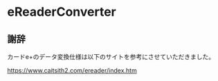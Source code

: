 # eReaderConverter

## 謝辞
カードe+のデータ変換仕様は以下のサイトを参考にさせていただきました。

https://www.caitsith2.com/ereader/index.htm
